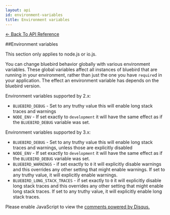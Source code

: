 ```yaml
---
layout: api
id: environment-variables
title: Environment variables
---
```



[← Back To API Reference](/docs/api-reference.html)
<div class="api-code-section"><markdown>
##Environment variables

This section only applies to node.js or io.js.

You can change bluebird behavior globally with various environment variables. These global variables affect all instances of bluebird that are running in your environment, rather than just the one you have `require`d in your application. The effect an environment variable has depends on the bluebird version.

Environment variables supported by 2.x:

- `BLUEBIRD_DEBUG` - Set to any truthy value this will enable long stack traces and warnings
- `NODE_ENV` - If set exactly to `development` it will have the same effect as if the `BLUEBIRD_DEBUG` variable was set.

Environment variables supported by 3.x:

- `BLUEBIRD_DEBUG` - Set to any truthy value this will enable long stack traces and warnings, unless those are explicitly disabled
- `NODE_ENV` - If set exactly to `development` it will have the same effect as if the `BLUEBIRD_DEBUG` variable was set.
- `BLUEBIRD_WARNINGS` - if set exactly to `0` it will explicitly disable warnings and this overrides any other setting that might enable warnings. If set to any truthy value, it will explicitly enable warnings.
- `BLUEBIRD_LONG_STACK_TRACES` - if set exactly to `0` it will explicitly disable long stack traces and this overrides any other setting that might enable long stack traces. If set to any truthy value, it will explicitly enable long stack traces.
</markdown></div>

<div id="disqus_thread"></div>
<script type="text/javascript">
    var disqus_shortname = "bluebirdjs";
    var disqus_identifier = "disqus-id-environment-variables";
    
    (function() {
        var dsq = document.createElement("script"); dsq.type = "text/javascript"; dsq.async = true;
        dsq.src = "//" + disqus_shortname + ".disqus.com/embed.js";
        (document.getElementsByTagName("head")[0] || document.getElementsByTagName("body")[0]).appendChild(dsq);
    })();
</script>
<noscript>Please enable JavaScript to view the <a href="https://disqus.com/?ref_noscript" rel="nofollow">comments powered by Disqus.</a></noscript>